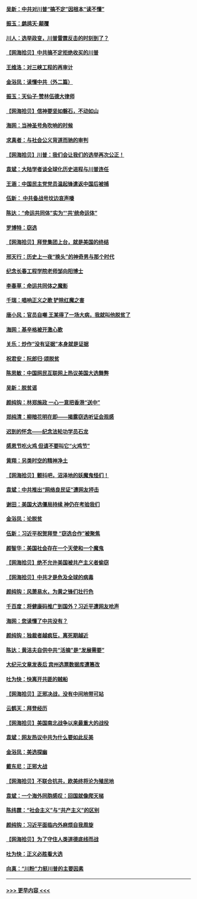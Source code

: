 #### [吴新：中共对川普“搞不定”因根本“读不懂”](../pages/nsc993/n12599502.md?t=12070202) 
#### [振玉：鹧鸪天‧颠覆](../pages/nsc993/n12599494.md?t=12070202) 
#### [川人：选举政变，川普雷霆反击的时刻到了？](../pages/nsc993/n12599291.md?t=12070202) 
#### [【网海拾贝】中共搞不定拒绝收买的川普](../pages/nsc993/n12598955.md?t=12070202) 
#### [王维洛：对三峡工程的再审计](../pages/nsc993/n12598436.md?t=12070202) 
#### [金浴凤：读懂中共（外二篇）](../pages/nsc993/n12597943.md?t=12070202) 
#### [振玉：天仙子‧赞林伍德大律师](../pages/nsc993/n12597929.md?t=12070202) 
#### [【网海拾贝】信神要坚如磐石，不动如山](../pages/nsc993/n12597901.md?t=12070202) 
#### [海网：当神圣号角吹响的时候](../pages/nsc993/n12595891.md?t=12070202) 
#### [求真者：与社会公义背道而驰的审判](../pages/nsc993/n12595868.md?t=12070202) 
#### [【网海拾贝】川普：我们会让我们的选举再次公正！](../pages/nsc993/n12594930.md?t=12070202) 
#### [袁斌：大陆学者谈全球化历史进程与川普连任](../pages/nsc993/n12594690.md?t=12070202) 
#### [王涵：中国民主党党员温起锋遣返中国后被捕](../pages/nsc993/n12594540.md?t=12070202) 
#### [伍新： 中共备战号坟边哀声嚎](../pages/nsc993/n12593086.md?t=12070202) 
#### [陈达：“命运共同体”实为“‘共’统命运体”](../pages/nsc993/n12590865.md?t=12070202) 
#### [罗博特：窃选](../pages/nsc993/n12590619.md?t=12070202) 
#### [【网海拾贝】拜登集团上台，就是美国的终结](../pages/nsc993/n12589725.md?t=12070202) 
#### [邢天行：历史上一夜“换头”的神奇男与那个时代](../pages/nsc993/n12589424.md?t=12070202) 
#### [纪念长春工程学院老师邹向阳博士](../pages/nsc993/n12585390.md?t=12070202) 
#### [李春草：命运共同体之魔影](../pages/nsc993/n12585026.md?t=12070202) 
#### [千瑞：唱响正义之歌 铲除红魔之害](../pages/nsc993/n12585002.md?t=12070202) 
#### [唐小风：官员自嘲 王某得了一场大病，我就叫他脱贫了](../pages/nsc993/n12584981.md?t=12070202) 
#### [海网：基辛格被开激心歌](../pages/nsc993/n12584946.md?t=12070202) 
#### [关乐：炒作“没有证据”本身就是证据](../pages/nsc993/n12583146.md?t=12070202) 
#### [祝君安：阮郎归‧颂脱贫](../pages/nsc993/n12583119.md?t=12070202) 
#### [陈思敏：中国网民互联网上热议美国大选舞弊](../pages/nsc993/n12582845.md?t=12070202) 
#### [吴新：脱贫谣](../pages/nsc993/n12580839.md?t=12070202) 
#### [颜纯钩：林郑施政 一心一意把香港“送中”](../pages/nsc993/n12580805.md?t=12070202) 
#### [郑纯清：柳暗花明在即——揭露窃选听证会观感](../pages/nsc993/n12580795.md?t=12070202) 
#### [迟到的怀念——纪念法轮功学员石龙](../pages/nsc993/n12580245.md?t=12070202) 
#### [感恩节吃火鸡  但请不要叫它“火鸡节”](../pages/nsc993/n12580252.md?t=12070202) 
#### [黄翔：另类时空的精神净土](../pages/nsc993/n12578638.md?t=12070202) 
#### [【网海拾贝】颤抖吧，沼泽地的妖魔鬼怪们！](../pages/nsc993/n12578552.md?t=12070202) 
#### [袁斌：中共推出“网络良民证”遭网友抨击](../pages/nsc993/n12578511.md?t=12070202) 
#### [谢田：美国大选僵局持续 神仍在考验我们](../pages/nsc993/n12577432.md?t=12070202) 
#### [金浴凤：论脱贫](../pages/nsc993/n12576386.md?t=12070202) 
#### [伍新：习近平祝贺拜登 “窃选合作”被聚焦](../pages/nsc993/n12576358.md?t=12070202) 
#### [颜智华：美国社会存在一个天使和一个魔鬼](../pages/nsc993/n12574299.md?t=12070202) 
#### [【网海拾贝】绝不允许美国被共产主义者偷窃](../pages/nsc993/n12573396.md?t=12070202) 
#### [【网海拾贝】中共才是危及全球的病毒](../pages/nsc993/n12571204.md?t=12070202) 
#### [颜纯钩：风萧易水，为黄之锋们壮行色](../pages/nsc993/n12571487.md?t=12070202) 
#### [千百度：将健康码推广到国外？习近平遭网友呛声](../pages/nsc993/n12570808.md?t=12070202) 
#### [海网：您读懂了中共没有？](../pages/nsc993/n12570487.md?t=12070202) 
#### [颜纯钩：独裁者越疯狂，离死期越近](../pages/nsc993/n12569055.md?t=12070202) 
#### [陈达：黄洁夫自供中共“活摘”是“发展需要”](../pages/nsc993/n12568541.md?t=12070202) 
#### [大纪元文章发表后 宾州选票数据库遭篡改](../pages/nsc993/n12568105.md?t=12070202) 
#### [吐为快：快离开共匪的贼船](../pages/nsc993/n12568462.md?t=12070202) 
#### [【网海拾贝】正邪决战，没有中间地带可站](../pages/nsc993/n12568439.md?t=12070202) 
#### [云鹤天：拜登经历](../pages/nsc993/n12567294.md?t=12070202) 
#### [【网海拾贝】美国南北战争以来最重大的战役](../pages/nsc993/n12567247.md?t=12070202) 
#### [袁斌：网友热议中共为什么要如此反美](../pages/nsc993/n12567162.md?t=12070202) 
#### [金浴凤：美选探幽](../pages/nsc993/n12567147.md?t=12070202) 
#### [戴东尼：正邪大战](../pages/nsc993/n12567033.md?t=12070202) 
#### [【网海拾贝】不联合抗共，欧美终将沦为殖民地](../pages/nsc993/n12565068.md?t=12070202) 
#### [袁斌：一个海外同胞感叹：回国就像爬天梯](../pages/nsc993/n12564986.md?t=12070202) 
#### [陈纬霆：“社会主义”与“共产主义”的区别](../pages/nsc993/n12562417.md?t=12070202) 
#### [颜纯钩：习近平面临内外麻烦自我周旋](../pages/nsc993/n12563356.md?t=12070202) 
#### [【网海拾贝】为了守住人类道德底线而战](../pages/nsc993/n12562542.md?t=12070202) 
#### [吐为快：正义必胜看大选](../pages/nsc993/n12561967.md?t=12070202) 
#### [向真：“川粉”力挺川普的主要因素](../pages/nsc993/n12560774.md?t=12070202) 

----
#### [ >>> 更早内容 <<< ](../indexes/nsc993-earlier.md)
